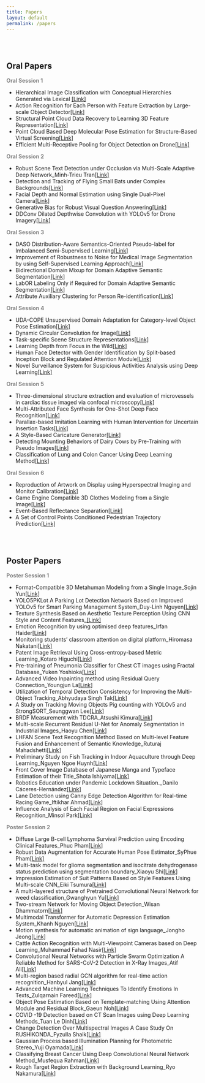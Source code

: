 ```yaml
---
title: Papers
layout: default
permalink: /papers
---
```


<div style="height: 1rem;"></div>
<div class="hr"></div>
<div style="height: 1rem;"></div>

## Oral Papers

<div style="font-weight: bold; color: gray">Oral Session 1</div>

* Hierarchical Image Classification with Conceptual Hierarchies Generated via Lexical [[Link]](/assets/Oral/O1-1.%20Hierarchical%20Image%20Classification%20with%20Conceptual%20Hierarchies%20Generated%20via%20Lexical.pdf)
* Action Recognition for Each Person with Feature Extraction by Large-scale Object Detector[[Link]](/assets/Oral/O1-2.%20Action%20Recognition%20for%20Each%20Person%20with%20Feature%20Extraction%20by%20Large-scale%20Object%20Detector.pdf)
* Structural Point Cloud Data Recovery to Learning 3D Feature Representation[[Link]](/assets/Oral/O1-3.%20Structural%20Point%20Cloud%20Data%20Recovery%20to%20Learning%203D%20Feature%20Representation.pdf)
* Point Cloud Based Deep Molecular Pose Estimation for Structure-Based Virtual Screening[[Link]](/assets/Oral/O1-4.%20Point%20Cloud%20Based%20Deep%20Molecular%20Pose%20Estimation%20for%20Structure-Based%20Virtual%20Screening.pdf)
* Efficient Multi-Receptive Pooling for Object Detection on Drone[[Link]](/assets/Oral/O1-5.%20Efficient%20Multi-Receptive%20Pooling%20for%20Object%20Detection%20on%20Drone.pdf)

<div style="font-weight: bold; color: gray">Oral Session 2</div>

* Robust Scene Text Detection under Occlusion via Multi-Scale Adaptive Deep Network_Minh-Trieu Tran[[Link]](/assets/Oral/O2-1.%20Robust%20Scene%20Text%20Detection%20under%20Occlusion%20via%20Multi-Scale%20Adaptive%20Deep%20Network_Minh-Trieu%20Tran.pdf)
* Detection and Tracking of Flying Small Bats under Complex Backgrounds[[Link]](/assets/Oral/O2-2.%20Detection%20and%20Tracking%20of%20Flying%20Small%20Bats%20under%20Complex%20Backgrounds.pdf)
* Facial Depth and Normal Estimation using Single Dual-Pixel Camera[[Link]](/assets/Oral/O2-3.%20Facial%20Depth%20and%20Normal%20Estimation%20using%20Single%20Dual-Pixel%20Camera.pdf)
* Generative Bias for Robust Visual Question Answering[[Link]](/assets/Oral/O2-4.%20Generative%20Bias%20for%20Robust%20Visual%20Question%20Answering.pdf)
* DDConv Dilated Depthwise Convolution with YOLOv5 for Drone Imagery[[Link]](/assets/Oral/O2-5.%20DDConv%20Dilated%20Depthwise%20Convolution%20with%20YOLOv5%20for%20Drone%20Imagery.pdf)

<div style="font-weight: bold; color: gray">Oral Session 3</div>

* DASO Distribution-Aware Semantics-Oriented Pseudo-label for Imbalanced Semi-Supervised Learning[[Link]](/assets/Oral/O3-1.%20DASO%20Distribution-Aware%20Semantics-Oriented%20Pseudo-label%20for%20Imbalanced%20Semi-Supervised%20Learning.pdf)
* Improvement of Robustness to Noise for Medical Image Segmentation by using Self-Supervised Learning Approach[[Link]](/assets/Oral/O3-2.%20Improvement%20of%20Robustness%20to%20Noise%20for%20Medical%20Image%20Segmentation%20by%20using%20Self-Supervised%20Learning%20Approach.pdf)
* Bidirectional Domain Mixup for Domain Adaptive Semantic Segmentation[[Link]](/assets/Oral/O3-3.%20Bidirectional%20Domain%20Mixup%20for%20Domain%20Adaptive%20Semantic%20Segmentation.pdf)
* LabOR Labeling Only if Required for Domain Adaptive Semantic Segmentation[[Link]](/assets/Oral/O3-4.%20LabOR%20Labeling%20Only%20if%20Required%20for%20Domain%20Adaptive%20Semantic%20Segmentation.pdf)
* Attribute Auxiliary Clustering for Person Re-identification[[Link]](/assets/Oral/O3-5.%20Attribute%20Auxiliary%20Clustering%20for%20Person%20Re-identification.pdf)

<div style="font-weight: bold; color: gray">Oral Session 4</div>

* UDA-COPE Unsupervised Domain Adaptation for Category-level Object Pose Estimation[[Link]](/assets/Oral/O4-1.%20UDA-COPE%20Unsupervised%20Domain%20Adaptation%20for%20Category-level%20Object%20Pose%20Estimation.pdf)
* Dynamic Circular Convolution for Image[[Link]](/assets/Oral/O4-2.%20Dynamic%20Circular%20Convolution%20for%20Image.pdf)
* Task-specific Scene Structure Representations[[Link]](/assets/Oral/O4-3.%20Task-specific%20Scene%20Structure%20Representations.pdf)
* Learning Depth from Focus in the Wild[[Link]](/assets/Oral/O4-4.%20Learning%20Depth%20from%20Focus%20in%20the%20Wild.pdf)
* Human Face Detector with Gender Identification by Split-based Inception Block and Regulated Attention Module[[Link]](/assets/Oral/O4-5.%20Human%20Face%20Detector%20with%20Gender%20Identification%20by%20Split-based%20Inception%20Block%20and%20Regulated%20Attention%20Module.pdf)
* Novel Surveillance System for Suspicious Activities Analysis using Deep Learning[[Link]](/assets/Oral/O4-6.%20Novel%20Surveillance%20System%20for%20Suspicious%20Activities%20Analysis%20using%20Deep%20Learning.pdf)

<div style="font-weight: bold; color: gray">Oral Session 5</div>

* Three-dimensional structure extraction and evaluation of microvessels in cardiac tissue imaged via confocal microscopy[[Link]](/assets/Oral/O5-1.%20Three-dimensional%20structure%20extraction%20and%20evaluation%20of%20microvessels%20in%20cardiac%20tissue%20imaged%20via%20confocal%20microscopy.pdf)
* Multi-Attributed Face Synthesis for One-Shot Deep Face Recognition[[Link]](/assets/Oral/O5-2.%20Multi-Attributed%20Face%20Synthesis%20for%20One-Shot%20Deep%20Face%20Recognition.pdf)
* Parallax-based Imitation Learning with Human Intervention for Uncertain Insertion Tasks[[Link]](/assets/Oral/O5-3.%20Parallax-based%20Imitation%20Learning%20with%20Human%20Intervention%20for%20Uncertain%20Insertion%20Tasks.pdf)
* A Style-Based Caricature Generator[[Link]](/assets/Oral/O5-4.%20A%20Style-Based%20Caricature%20Generator.pdf)
* Detecting Mounting Behaviors of Dairy Cows by Pre-Training with Pseudo Images[[Link]](/assets/Oral/O5-5.%20Detecting%20Mounting%20Behaviors%20of%20Dairy%20Cows%20by%20Pre-Training%20with%20Pseudo%20Images.pdf)
* Classification of Lung and Colon Cancer Using Deep Learning Method[[Link]](/assets/Oral/O5-6.%20Classification%20of%20Lung%20and%20Colon%20Cancer%20Using%20Deep%20Learning%20Method.pdf)


<div style="font-weight: bold; color: gray">Oral Session 6</div>

* Reproduction of Artwork on Display using Hyperspectral Imaging and Monitor Calibration[[Link]](/assets/Oral/O6-1.%20Reproduction%20of%20Artwork%20on%20Display%20using%20Hyperspectral%20Imaging%20and%20Monitor%20Calibration.pdf)
* Game Engine Compatible 3D Clothes Modeling from a Single Image[[Link]](/assets/Oral/O6-2.%20Game%20Engine%20Compatible%203D%20Clothes%20Modeling%20from%20a%20Single%20Image.pdf)
* Event-Based Reflectance Separation[[Link]](/assets/Oral/O6-3.%20Event-Based%20Reflectance%20Separation.pdf)
* A Set of Control Points Conditioned Pedestrian Trajectory Prediction[[Link]](/assets/Oral/O6-4.%20A%20Set%20of%20Control%20Points%20Conditioned%20Pedestrian%20Trajectory%20Prediction.pdf)

<div style="height: 1rem;"></div>
<div class="hr"></div>
<div style="height: 1rem;"></div>

## Poster Papers

<div style="font-weight: bold; color: gray">Poster Session 1</div>

* Format-Compatible 3D Metahuman Modeling from a Single Image_Sojin Yun[[Link]](/assets/Poster/P1-1%20Format-Compatible%203D%20Metahuman%20Modeling%20from%20a%20Single%20Image_Sojin%20Yun.pdf)
* YOLO5PKLot A Parking Lot Detection Network Based on Improved YOLOv5 for Smart Parking Management System_Duy-Linh Nguyen[[Link]](/assets/Poster/P1-2%20YOLO5PKLot%20A%20Parking%20Lot%20Detection%20Network%20Based%20on%20Improved%20YOLOv5%20for%20Smart%20Parking%20Management%20System_Duy-Linh%20Nguyen.pdf)
* Texture Synthesis Based on Aesthetic Texture Perception Using CNN Style and Content Features_[[Link]](/assets/Poster/P1-3%20Texture%20Synthesis%20Based%20on%20Aesthetic%20Texture%20Perception%20Using%20CNN%20Style%20and%20Content%20Features_.pdf)
* Emotion Recognition by using optimised deep features_Irfan Haider[[Link]](/assets/Poster/P1-4%20Emotion%20Recognition%20by%20using%20optimised%20deep%20features_Irfan%20Haider.pdf)
* Monitoring students’ classroom attention on digital platform_Hiromasa Nakatani[[Link]](/assets/Poster/P1-5%20Monitoring%20students%E2%80%99%20classroom%20attention%20on%20digital%20platform_Hiromasa%20Nakatani.pdf)
* Patent Image Retrieval Using Cross-entropy-based Metric Learning_Kotaro Higuchi[[Link]](/assets/Poster/P1-6%20Patent%20Image%20Retrieval%20Using%20Cross-entropy-based%20Metric%20Learning_Kotaro%20Higuchi.pdf)
* Pre-training of Pneumonia Classifier for Chest CT images using Fractal Database_Yuken Yoshioka[[Link]](/assets/Poster/P1-7%20Pre-training%20of%20Pneumonia%20Classifier%20for%20Chest%20CT%20images%20using%20Fractal%20Database_Yuken%20Yoshioka.pdf)
* Advanced Video Inpainting method using Residual Query Connection_Youngjun La[[Link]](/assets/Poster/P1-8%20Advanced%20Video%20Inpainting%20method%20using%20Residual%20Query%20Connection_Youngjun%20La.pdf)
* Utilization of Temporal Detection Consistency for Improving the Multi-Object Tracking_Abhyudaya Singh Tak[[Link]](/assets/Poster/P1-9%20Utilization%20of%20Temporal%20Detection%20Consistency%20for%20Improving%20the%20Multi-Object%20Tracking_Abhyudaya%20Singh%20Tak.pdf)
* A Study on Tracking Moving Objects Pig counting with YOLOv5  and StrongSORT_Seunggwan Lee[[Link]](/assets/Poster/P1-10%20A%20Study%20on%20Tracking%20Moving%20Objects%20Pig%20counting%20with%20YOLOv5%20%20and%20StrongSORT_Seunggwan%20Lee.pdf)
* BRDF Measurement with TDCRA_Atsushi Kimura[[Link]](/assets/Poster/P1-11%20BRDF%20Measurement%20with%20TDCRA_Atsushi%20Kimura.pdf)
* Multi-scale Recurrent Residual U-Net for Anomaly Segmentation in Industrial Images_Haoyu Chen[[Link]](/assets/Poster/P1-12%20Multi-scale%20Recurrent%20Residual%20U-Net%20for%20Anomaly%20Segmentation%20in%20Industrial%20Images_Haoyu%20Chen.pdf)
* LHFAN Scene Text Recognition Method Based on Multi-level Feature Fusion and Enhancement of Semantic Knowledge_Ruturaj Mahadshetti[[Link]](/assets/Poster/P1-13%20LHFAN%20Scene%20Text%20Recognition%20Method%20Based%20on%20Multi-level%20Feature%20Fusion%20and%20Enhancement%20of%20Semantic%20Knowledge_Ruturaj%20Mahadshetti.pdf)
* Preliminary Study on Fish Tracking in Indoor Aquaculture through Deep Learning_Nguyen Ngoe Huynh[[Link]](/assets/Poster/P1-14%20Preliminary%20Study%20on%20Fish%20Tracking%20in%20Indoor%20Aquaculture%20through%20Deep%20Learning_Nguyen%20Ngoe%20Huynh.pdf)
* Front Cover Image Database of Japanese Manga and Typeface Estimation of their Title_Shota Ishiyama[[Link]](/assets/Poster/P1-15%20Front%20Cover%20Image%20Database%20of%20Japanese%20Manga%20and%20Typeface%20Estimation%20of%20their%20Title_Shota%20Ishiyama.pdf)
* Robotics Education under Pandemic Lockdown Situation._Danilo  Cáceres-Hernández[[Link]](/assets/Poster/P1-16%20Robotics%20Education%20under%20Pandemic%20Lockdown%20Situation._Danilo%20%20C%C3%A1ceres-Hern%C3%A1ndez.pdf)
* Lane Detection using Canny Edge Detection Algorithm for Real-time Racing Game_Iftikhar Ahmad[[Link]](/assets/Poster/P1-17%20Lane%20Detection%20using%20Canny%20Edge%20Detection%20Algorithm%20for%20Real-time%20Racing%20Game_Iftikhar%20Ahmad.pdf)
* Influence Analysis of Each Facial Region on Facial Expressions Recognition_Minsol Park[[Link]](/assets/Poster/P1-18%20Influence%20Analysis%20of%20Each%20Facial%20Region%20on%20Facial%20Expressions%20Recognition_Minsol%20Park.pdf)

<div style="font-weight: bold; color: gray">Poster Session 2</div>

* Diffuse Large B-cell Lymphoma Survival Prediction using Encoding Clinical Features_Phuc Pham[[Link]](/assets/Poster/P2-1%20Diffuse%20Large%20B-cell%20Lymphoma%20Survival%20Prediction%20using%20Encoding%20Clinical%20Features_Phuc%20Pham.pdf)
* Robust Data Augmentation for Accurate Human Pose Estimator_SyPhue Pham[[Link]](/assets/Poster/P2-2moooo%20Robust%20Data%20Augmentation%20for%20Accurate%20Human%20Pose%20Estimator_SyPhue%20Pham.pdf)
* Multi-task model for glioma segmentation and isocitrate  dehydrogenase status prediction using segmentation  boundary_Xiaoyu Shi[[Link]](/assets/Poster/P2-3%20Multi-task%20model%20for%20glioma%20segmentation%20and%20isocitrate%20%20dehydrogenase%20status%20prediction%20using%20segmentation%20%20boundary_Xiaoyu%20Shi.pdf)
* Impression Estimation of Suit Patterns Based on Style Features Using Multi-scale CNN_Eiki Tsumura[[Link]](/assets/Poster/P2-4%20Impression%20Estimation%20of%20Suit%20Patterns%20Based%20on%20Style%20Features%20Using%20Multi-scale%20CNN_Eiki%20Tsumura.pdf)
* A multi-layered structure of Pretrained Convolutional Neural Network for weed classification_Gwanghyun Yu[[Link]](/assets/Poster/P2-5%20A%20multi-layered%20structure%20of%20Pretrained%20Convolutional%20Neural%20Network%20for%20weed%20classification_Gwanghyun%20Yu.pdf)
* Two-stream Network for Moving Object Detection_Wisan Dhammatorn[[Link]](/assets/Poster/P2-6%20Two-stream%20Network%20for%20Moving%20Object%20Detection_Wisan%20Dhammatorn.pdf)
* Multimodal Transformer for Automatic Depression Estimation System_Khanh Nguyen[[Link]](/assets/Poster/P2-7%20Multimodal%20Transformer%20for%20Automatic%20Depression%20Estimation%20System_Khanh%20Nguyen.pdf)
* Motion synthesis for automatic animation of sign language_Jongho Jeong[[Link]](/assets/Poster/P2-8%20Motion%20synthesis%20for%20automatic%20animation%20of%20sign%20language_Jongho%20Jeong.pdf)
* Cattle Action Recognition with Multi-Viewpoint Cameras based on Deep Learning_Muhammad Fahad Nasir[[Link]](/assets/Poster/P2-9%20Cattle%20Action%20Recognition%20with%20Multi-Viewpoint%20Cameras%20based%20on%20Deep%20Learning_Muhammad%20Fahad%20Nasir.pdf)
* Convolutional Neural Networks with Particle Swarm Optimization A Reliable Method for SARS-CoV-2 Detection in X-Ray Images_Atif Ali[[Link]](/assets/Poster/P2-10%20Convolutional%20Neural%20Networks%20with%20Particle%20Swarm%20Optimization%20A%20Reliable%20Method%20for%20SARS-CoV-2%20Detection%20in%20X-Ray%20Images_Atif%20Ali.pdf)
* Multi-region based radial GCN algorithm for real-time action recognition_Hanbyul Jang[[Link]](/assets/Poster/P2-11%20Multi-region%20based%20radial%20GCN%20algorithm%20for%20real-time%20action%20recognition_Hanbyul%20Jang.pdf)
* Advanced Machine Learning Techniques To Identify Emotions In Texts_Zulqarnain Fareed[[Link]](/assets/Poster/P2-12%20Advanced%20Machine%20Learning%20Techniques%20To%20Identify%20Emotions%20In%20Texts_Zulqarnain%20Fareed.pdf)
* Object Pose Estimation Based on Template-matching Using Attention Module and Residual Block_Gaeun Noh[[Link]](/assets/Poster/P2-13%20Object%20Pose%20Estimation%20Based%20on%20Template-matching%20Using%20Attention%20Module%20and%20Residual%20Block_Gaeun%20Noh.pdf)
* COVID -19 Detection based on CT Scan Images using Deep Learning Methods_Tuan Le Dinh[[Link]](/assets/Poster/P2-14%20COVID%20-19%20Detection%20based%20on%20CT%20Scan%20Images%20using%20Deep%20Learning%20Methods_Tuan%20Le%20Dinh.pdf)
* Change Detection Over Multispectral Images A Case Study On RUSHIKONDA_Fyzulla Shaik[[Link]](/assets/Poster/P2-16%20Change%20Detection%20Over%20Multispectral%20Images%20A%20Case%20Study%20On%20RUSHIKONDA_Fyzulla%20Shaik.pdf)
* Gaussian Process based Illumination Planning for Photometric Stereo_Yuji Oyamada[[Link]](/assets/Poster/P2-17%20Gaussian%20Process%20based%20Illumination%20Planning%20for%20Photometric%20Stereo_Yuji%20Oyamada.pdf)
* Classifying Breast Cancer Using Deep Convolutional  Neural Network Method_Musfequa Rahman[[Link]](/assets/Poster/P2-19%20Classifying%20Breast%20Cancer%20Using%20Deep%20Convolutional%20%20Neural%20Network%20Method_Musfequa%20Rahman.pdf)
* Rough Target Region Extraction with Background  Learning_Ryo Nakamura[[Link]](/assets/Poster/P2-20%20Rough%20Target%20Region%20Extraction%20with%20Background%20%20Learning_Ryo%20Nakamura.pdf)